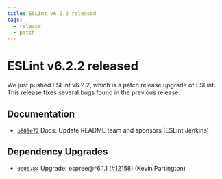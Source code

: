 ```yaml
---
title: ESLint v6.2.2 released
tags:
  - release
  - patch
---
```

# ESLint v6.2.2 released

We just pushed ESLint v6.2.2, which is a patch release upgrade of ESLint. This release fixes several bugs found in the previous release.














## Documentation


* [`b809e72`](https://github.com/eslint/eslint/commit/b809e72221bc658e5a42bfd4b8723d3771571f9e) Docs: Update README team and sponsors (ESLint Jenkins)




## Dependency Upgrades


* [`0e0b784`](https://github.com/eslint/eslint/commit/0e0b784b922051c2a1d39dd8160382114b645800) Upgrade: espree@^6.1.1 ([#12158](https://github.com/eslint/eslint/issues/12158)) (Kevin Partington)
